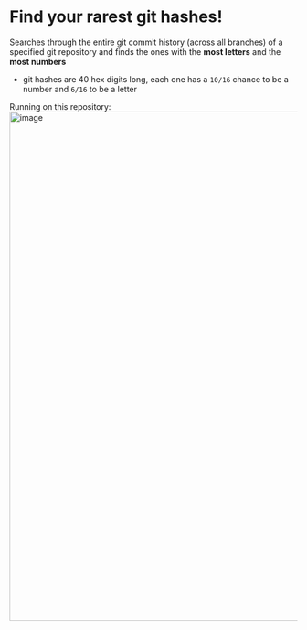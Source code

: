 # Find your rarest git hashes!
Searches through the entire git commit history (across all branches) of a specified git repository and finds the ones with the **most letters** and the **most numbers**
- git hashes are 40 hex digits long, each one has a `10/16` chance to be a number and `6/16` to be a letter

Running on this repository:
<img width="1271" height="891" alt="image" src="https://github.com/user-attachments/assets/2fd586e4-4f47-4ba3-9d82-98d6e9f27b42" />

